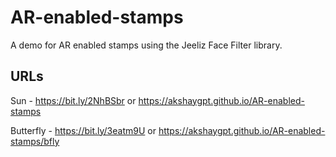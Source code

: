 # AR-enabled-stamps

A demo for AR enabled stamps using the Jeeliz Face Filter library.

## URLs
Sun - https://bit.ly/2NhBSbr or https://akshaygpt.github.io/AR-enabled-stamps

Butterfly - https://bit.ly/3eatm9U or https://akshaygpt.github.io/AR-enabled-stamps/bfly
